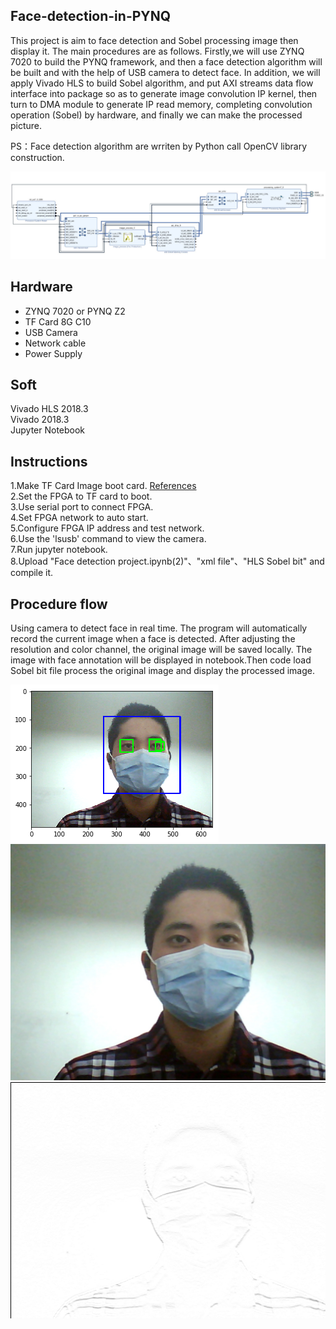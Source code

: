 ## Face-detection-in-PYNQ
This project is aim to face detection and Sobel processing image then display it. The main procedures are as follows. Firstly,we will use ZYNQ 7020 to build the PYNQ framework, and then  a face detection algorithm will be built and with the help of  USB camera to detect face. In addition, we will apply Vivado HLS to build Sobel algorithm, and put AXI streams data flow interface into package so as to generate image convolution IP kernel, then turn to DMA module to generate IP read memory, completing convolution operation (Sobel) by hardware, and finally  we can make the processed picture.  

PS：Face detection algorithm are wrriten by Python call OpenCV library construction.

![bd img](https://github.com/XS30/Face-detection-in-PYNQ/blob/main/image/bd.png?raw=true)

## Hardware
-	ZYNQ 7020 or PYNQ Z2 
-	TF Card 8G C10  
-	USB Camera  
-	Network cable  
-	Power Supply  

## Soft
Vivado HLS 2018.3  
Vivado 2018.3    
Jupyter Notebook

## Instructions
1.Make TF Card Image boot card. [References](https://blog.csdn.net/quhai1340/article/details/102799896)  
2.Set the FPGA to TF card to boot.  
3.Use serial port to connect FPGA.  
4.Set FPGA network to auto start.  
5.Configure FPGA IP address and test network.  
6.Use the 'lsusb' command to view the camera.  
7.Run jupyter notebook.    
8.Upload "Face detection project.ipynb(2)"、"xml file"、"HLS Sobel bit" and compile it.

## Procedure flow  
Using camera to detect face in real time. The program will automatically record the current image when a face is detected. After adjusting the resolution and color channel, the original image will be saved locally. The image with face annotation will be displayed in notebook.Then code load Sobel bit file process the original image and display the processed image.  

![Tag img](https://github.com/XS30/Face-detection-in-PYNQ/blob/main/image/Tag%20img.png?raw=true)
![Original img](https://github.com/XS30/Face-detection-in-PYNQ/blob/main/image/Original%20img.jpg?raw=true)
![Sobel img](https://github.com/XS30/Face-detection-in-PYNQ/blob/main/image/Sobel%20img.png?raw=true)
